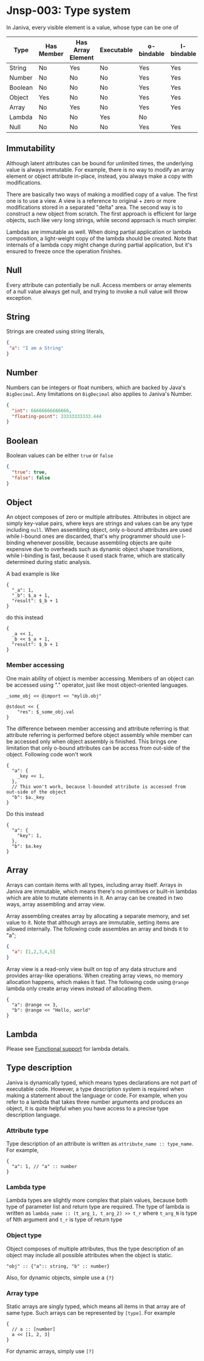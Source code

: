 # Jnsp-003: Type system

In Janiva, every visible element is a value, whose type can be one of

| Type    | Has Member | Has Array Element | Executable | o-bindable | l-bindable |
|---------|------------|-------------------|------------|------------|------------|
| String  | No         | Yes               | No         | Yes        | Yes        |
| Number  | No         | No                | No         | Yes        | Yes        |
| Boolean | No         | No                | No         | Yes        | Yes        |
| Object  | Yes        | No                | No         | Yes        | Yes        |
| Array   | No         | Yes               | No         | Yes        | Yes        |
| Lambda  | No         | No                | Yes        | No         |            |
| Null    | No         | No                | No         | Yes        | Yes        |


## Immutability

Although latent attributes can be bound for unlimited times, the underlying value is always immutable. For example, 
there is no way to modify an array element or object attribute in-place, instead, you always make a copy with modifications.

There are basically two ways of making a modified copy of a value. The first one is to use a view. A view is a 
reference to original + zero or more modifications stored in a separated "delta" area. The second way is to construct
a new object from scratch. The first approach is efficient for large objects, such like very long strings, while second
approach is much simpler.

Lambdas are immutable as well. When doing partial application or lambda composition, a light-weight copy of the lambda 
should be created. Note that internals of a lambda copy might change during partial application, but it's ensured to 
freeze once the operation finishes.

## Null
Every attribute can potentially be null. Access members or array elements of a null value always get null, and trying to
invoke a null value will throw exception.

## String
Strings are created using string literals,

```json
{
 "a": "I am a String"
}
```

## Number

Numbers can be integers or float numbers, which are backed by Java's `BigDecimal`. Any limitations on `BigDecimal` also
applies to Janiva's Number.

```json
{
  "int": 66666666666666,
  "floating-point": 33333333333.444
}
```

## Boolean
Boolean values can be either `true` or `false`

```json
{
  "true": true,
  "false": false
}
```
## Object
An object composes of zero or multiple attributes. Attributes in object are simply key-value pairs, where keys are strings 
and values can be any type including `null`. When assembling object, only o-bound attributes are used while l-bound ones are 
discarded, that's why programmer should use l-binding whenever possible, because assembling objects are quite expensive due
to overheads such as dynamic object shape transitions, while l-binding is fast, because it used stack frame, which are 
statically determined during static analysis.

A bad example is like

```
{
  "_a": 1,
  "_b": $_a + 1,
  "result": $_b + 1
}
```

do this instead

```
{
  _a << 1,
  _b << $_a + 1,
  "result": $_b + 1
}

```

### Member accessing
One main ability of object is member accessing. Members of an object can be accessed using "." operator, just like most 
object-oriented languages.

```
_some_obj << @import << "mylib.obj"

@stdout << {
    "res": $_some_obj.val
}
```

The difference between member accessing and attribute referring is that 
attribute referring is performed before object assembly while member can be accessed only when object assembly is finished. This 
brings one limitation that only o-bound attributes can be access from out-side of the object. Following code won't work

```
{
  "a": {
    _key << 1,
  },
  // This won't work, because l-bounded attribute is accessed from out-side of the object
  "b": $a._key
}
```

Do this instead

```
{
  "a": {
    "key": 1,
  },
  "b": $a.key
}
```

## Array

Arrays can contain items with all types, including array itself. Arrays in Janiva are immutable, which means there's no
primitives or built-in lambdas which are able to mutate elements in it. An array can be created in two ways, array assembling and
array view.

Array assembling creates array by allocating a separate memory, and set value to it. Note that although arrays are immutable, 
setting items are allowed internally. The following code assembles an array and binds it to "a";
```json
{
  "a": [1,2,3,4,5]
}
```

Array view is a read-only view built on top of any data structure and provides array-like operations. When creating 
array views, no memory allocation happens, which makes it fast. The following code using `@range` lambda
only create array views instead of
allocating them.

```
{
  "a": @range << 3,
  "b": @range << "Hello, world"
}
```

## Lambda

Please see [Functional support](./jsnp-004-functional.md) for lambda details.


## Type description
Janiva is dynamically typed, which means types declarations are not part of executable code. However, a type description
system is required when making a statement about the language or code. For example, when you refer to a lambda that takes
three number arguments and produces an object, it is quite helpful when you have access to a precise type description 
language.

### Attribute type

Type description of an attribute is written as `attribute_name :: type_name`. For example, 

```
{
  "a": 1, // "a" :: number
}
```

### Lambda type

Lambda types are slightly more complex that plain values, because both type of parameter list and return type are 
required. The type of lambda is written as `lambda_name :: (t_arg_1, t_arg_2) >> t_r` where `t_arg_N` is type
of Nth argument and `t_r` is type of return type

### Object type
Object composes of multiple attributes, thus the type description of an object may include all possible attributes when
the object is static.

```
"obj" :: {"a":: string, "b" :: number}
```

Also, for dynamic objects, simple use a `{?}`

### Array type

Static arrays are singly typed, which means all items in that array are of same type. Such arrays can be represented 
by `[type]`. For example
```
{
  // a :: [number]
  a << [1, 2, 3]
}
```

For dynamic arrays, simply use `[?]`